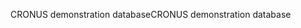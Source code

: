 <span data-ttu-id="8b733-101">CRONUS demonstration database</span><span class="sxs-lookup"><span data-stu-id="8b733-101">CRONUS demonstration database</span></span>